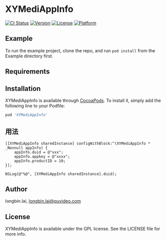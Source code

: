 # XYMediAppInfo

[![CI Status](https://img.shields.io/travis/irobbin1024/XYMediAppInfo.svg?style=flat)](https://travis-ci.org/irobbin1024/XYMediAppInfo)
[![Version](https://img.shields.io/cocoapods/v/XYMediAppInfo.svg?style=flat)](https://cocoapods.org/pods/XYMediAppInfo)
[![License](https://img.shields.io/cocoapods/l/XYMediAppInfo.svg?style=flat)](https://cocoapods.org/pods/XYMediAppInfo)
[![Platform](https://img.shields.io/cocoapods/p/XYMediAppInfo.svg?style=flat)](https://cocoapods.org/pods/XYMediAppInfo)

## Example

To run the example project, clone the repo, and run `pod install` from the Example directory first.

## Requirements

## Installation

XYMediAppInfo is available through [CocoaPods](https://cocoapods.org). To install
it, simply add the following line to your Podfile:

```ruby
pod 'XYMediAppInfo'
```

## 用法

```objc
[[XYMediAppInfo sharedInstance] configWithBlock:^(XYMediAppInfo * _Nonnull appInfo) {
    appInfo.duid = @"xxx";
    appInfo.appkey = @"xxxx";
    appInfo.productID = 10;
}];

NSLog(@"%@", [XYMediAppInfo sharedInstance].duid);
```

## Author

longbin.lai, longbin.lai@quvideo.com

## License

XYMediAppInfo is available under the GPL license. See the LICENSE file for more info.
